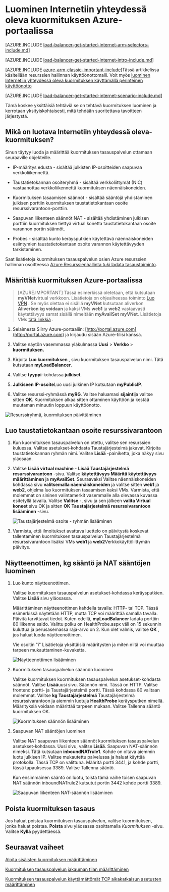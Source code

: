 <properties
   pageTitle="Luo Internetiin yhteydessä oleva-kuormituksen resurssien hallinta-portaalissa Azure | Microsoft Azure"
   description="Opettele luomaan Internetiin yhteydessä oleva-kuormituksen resurssien hallinta Azure-portaalissa"
   services="load-balancer"
   documentationCenter="na"
   authors="anavinahar"
   manager="narayan"
   editor=""
   tags="azure-resource-manager"
/>
<tags
   ms.service="load-balancer"
   ms.devlang="na"
   ms.topic="hero-article"
   ms.tgt_pltfrm="na"
   ms.workload="infrastructure-services"
   ms.date="09/14/2016"
   ms.author="annahar" />

# <a name="creating-an-internet-facing-load-balancer-using-the-azure-portal"></a>Luominen Internetiin yhteydessä oleva kuormituksen Azure-portaalissa

[AZURE.INCLUDE [load-balancer-get-started-internet-arm-selectors-include.md](../../includes/load-balancer-get-started-internet-arm-selectors-include.md)]

[AZURE.INCLUDE [load-balancer-get-started-internet-intro-include.md](../../includes/load-balancer-get-started-internet-intro-include.md)]

[AZURE.INCLUDE [azure-arm-classic-important-include](../../includes/azure-arm-classic-important-include.md)]Tässä artikkelissa käsitellään resurssien hallinnan käyttöönottomalli. Voit myös [luominen Internetiin yhteydessä oleva kuormituksen käyttämällä perinteinen käyttöönotto](load-balancer-get-started-internet-classic-portal.md)

[AZURE.INCLUDE [load-balancer-get-started-internet-scenario-include.md](../../includes/load-balancer-get-started-internet-scenario-include.md)]

Tämä koskee yksittäisiä tehtäviä se on tehtävä kuormituksen luominen ja kerrotaan yksityiskohtaisesti, mitä tehdään suoritettava tavoitteen järjestystä.

## <a name="what-is-required-to-create-an-internet-facing-load-balancer"></a>Mikä on luotava Internetiin yhteydessä oleva-kuormituksen?

Sinun täytyy luoda ja määrittää kuormituksen tasauspalvelun ottamaan seuraaville objekteille.

- IP-määritys edusta - sisältää julkisten IP-osoitteiden saapuvaa verkkoliikennettä.

- Taustatietokannan osoiteryhmä - sisältää verkkoliittymät (NIC) vastaanottaa verkkoliikennettä kuormituksen näennäiskoneiden.

- Kuormituksen tasaamisen säännöt - sisältää sääntöjä yhdistäminen julkisen porttiin kuormituksen taustatietokantaan osoite resurssivarantoon-porttiin.

- Saapuvan liikenteen säännöt NAT - sisältää yhdistäminen julkisen porttiin kuormituksen tiettyä virtual konetta taustatietokantaan osoite varannon portin säännöt.

- Probes - sisältää kunto keräysputkien käytettävä näennäiskoneiden esiintymien taustatietokantaan osoite varannon käytettävyyden tarkistaminen.

Saat lisätietoja kuormituksen tasauspalvelun osien Azure resurssien hallinnan osoitteessa [Azure Resurssienhallinta tuki ladata tasaustoiminto](load-balancer-arm.md).


## <a name="set-up-a-load-balancer-in-azure-portal"></a>Määrittää kuormituksen Azure-portaalissa

> [AZURE.IMPORTANT] Tässä esimerkissä oletetaan, että kutsutaan **myVNet**virtual verkkoon. Lisätietoja on ohjeaiheessa toiminto [Luo VPN](../virtual-network/virtual-networks-create-vnet-arm-pportal.md) . Se myös olettaa ei sisällä **myVNet** kutsutaan aliverkon **Aliverkon kg voidaan** ja kaksi VMs **web1** ja **web2** vastaavasti käytettävyys samat sisällä nimeltään **myAvailSet** **myVNet**. Lisätietoja VMs [tätä linkkiä](../virtual-machines/virtual-machines-windows-hero-tutorial.md) .


1. Selaimesta Siirry Azure-portaaliin: [http://portal.azure.com](http://portal.azure.com) ja kirjaudu sisään Azure-tilisi kanssa.

2. Valitse näytön vasemmassa yläkulmassa **Uusi** > **Verkko** > **kuormituksen.**

3. Kirjoita **Luo kuormituksen** , sivu kuormituksen tasauspalvelun nimi. Tätä kutsutaan **myLoadBalancer**.

4. Valitse **tyyppi**-kohdassa **julkiset**.

5. **Julkiseen IP-osoite**Luo uusi julkinen IP kutsutaan **myPublicIP**.

6. Valitse resurssi-ryhmässä **myRG**. Valitse haluamasi **sijainti**ja valitse sitten **OK**. Kuormituksen alkaa sitten ottaminen käyttöön ja kestää muutaman minuutin loppuun käyttöönotto.

![Resurssiryhmä, kuormituksen päivittäminen](./media/load-balancer-get-started-internet-portal/1-load-balancer.png)


## <a name="create-a-back-end-address-pool"></a>Luo taustatietokantaan osoite resurssivarantoon

1. Kun kuormituksen tasauspalvelun on otettu, valitse sen resurssien kuluessa. Valitse asetukset-kohdasta Taustajärjestelmä jakavat. Kirjoita taustatietokannan ryhmän nimi. Valitse **Lisää** -painiketta, joka näkyy sivu yläosaan.

2. Valitse **Lisää virtual machine** - **Lisää Taustajärjestelmä resurssivarantoon** -sivu.  Valitse **käytettävyys Määritä** **käytettävyys määrittäminen** ja **myAvailSet**. Seuraavaksi Valitse näennäiskoneiden kohdassa sivu **valitsemalla näennäiskoneiden** ja valitse sitten **web1** ja **web2**, ohjelma luo kuormituksen tasaamisen kaksi VMs. Varmista, että molemmat on sininen valintamerkit vasemmalle alla olevassa kuvassa esitetyllä tavalla. Valitse **Valitse** -, sivu ja sen jälkeen **valita Virtual koneet** sivu OK ja sitten **OK** **Taustajärjestelmä resurssivarantoon lisääminen** -sivu.

    ![Taustajärjestelmä osoite - ryhmän lisääminen ](./media/load-balancer-get-started-internet-portal/3-load-balancer-backend-02.png)

3. Varmista, että ilmoitukset avattava luettelo on päivitystä koskevat tallentaminen kuormituksen tasauspalvelun Taustajärjestelmä resurssivarantoon lisäksi VMs **web1** ja **web2**Verkkokäyttöliittymän päivitys.


## <a name="create-a-probe-lb-rule-and-nat-rules"></a>Näytteenottimen, kg sääntö ja NAT sääntöjen luominen

1. Luo kunto näytteenottimen.

    Valitse kuormituksen tasauspalvelun asetukset-kohdassa keräysputkien. Valitse **Lisää** sivu yläosassa.

    Määrittäminen näytteenottimen kahdella tavalla: HTTP- tai TCP. Tässä esimerkissä näytetään HTTP, mutta TCP voi määrittää samalla tavalla.
    Päivitä tarvittavat tiedot. Kuten edellä, **myLoadBalancer** ladata porttiin 80 liikenne saldo. Valittu polku on HealthProbe.aspx väli on 15 sekunnin kuluttua ja perusasemassa raja-arvo on 2. Kun olet valmis, valitse **OK** , jos haluat luoda näytteenottimen.

    Vie osoitin "i" Lisätietoja yksittäisiä määritysten ja miten niitä voi muuttaa tarpeen mukauttaminen-kuvaketta.

    ![Näytteenottimen lisääminen](./media/load-balancer-get-started-internet-portal/4-load-balancer-probes.png)

2. Kuormituksen tasauspalvelun säännön luominen

    Valitse kuormituksen kuormituksen tasauspalvelun asetukset-kohdasta säännöt. Valitse **Lisää**uusi sivu. Säännön nimi. Tässä on HTTP. Valitse frontend portti- ja Taustajärjestelmä portti. Tässä kohdassa 80 valitaan molemmat. Valitse **kg Taustajärjestelmä** Taustajärjestelmä resurssivarantoon ja aiemmin luotuja **HealthProbe** keräysputken nimellä. Määrityksiä voidaan määrittää tarpeen mukaan. Valitse Tallenna sääntö kuormituksen OK.

    ![Kuormituksen säännön lisääminen](./media/load-balancer-get-started-internet-portal/5-load-balancing-rules.png)

3. Saapuvan NAT sääntöjen luominen

    Valitse NAT saapuvan liikenteen säännöt kuormituksen tasauspalvelun asetukset-kohdassa. Uusi sivu, valitse **Lisää**. Saapuvan NAT-säännön nimeksi. Tätä kutsutaan **inboundNATrule1**. Kohde on oltava aiemmin luotu julkisen IP. Valitse mukautettu palvelussa ja haluat käyttää protokolla. Tässä TCP on valittuna. Määritä portti 3441, ja kohde portti, tässä tapauksessa 3389. Valitse Tallenna sääntö.

    Kun ensimmäinen sääntö on luotu, toista tämä vaihe toisen saapuvan NAT säännön inboundNATrule2 kutsutut portin 3442 kohde portti 3389.

    ![Saapuvan liikenteen NAT-säännön lisääminen](./media/load-balancer-get-started-internet-portal/6-load-balancer-inbound-nat-rules.png)

## <a name="remove-a-load-balancer"></a>Poista kuormituksen tasaus

Jos haluat poistaa kuormituksen tasauspalvelun, valitse kuormituksen, jonka haluat poistaa. **Poista** sivu yläosassa osoittamalla *Kuormituksen* -sivu. Valitse **Kyllä** pyydettäessä.

## <a name="next-steps"></a>Seuraavat vaiheet

[Aloita sisäisten kuormituksen määrittäminen](load-balancer-get-started-ilb-arm-cli.md)

[Kuormituksen tasauspalvelun jakauman tilan määrittäminen](load-balancer-distribution-mode.md)

[Kuormituksen tasauspalvelun käyttämättömät TCP aikakatkaisun asetusten määrittäminen](load-balancer-tcp-idle-timeout.md)
